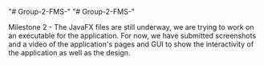 "# Group-2-FMS-" 
"# Group-2-FMS-" 

Milestone 2 - The JavaFX files are still underway, we are trying to work on an executable for the application.
For now, we have submitted screenshots and a video of the application's pages and GUI to show the interactivity of the application as well as the design.
